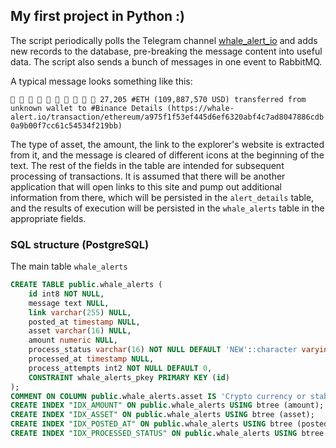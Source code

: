 ## My first project in Python :)

The script periodically polls the Telegram channel [whale_alert_io](https://t.me/whale_alert_io) and adds new records to
the database, pre-breaking the message content into useful data.
The script also sends a bunch of messages in one event to RabbitMQ.

A typical message looks something like this:

``
🚨 🚨 🚨 🚨 🚨 🚨 🚨 🚨 🚨 🚨 27,205 #ETH (109,887,570 USD) transferred from unknown wallet to #Binance Details (https://whale-alert.io/transaction/ethereum/a975f1f53ef445d6ef6320abf4c7ad8047886cdb0a9b00f7cc61c54534f219bb)
``

The type of asset, the amount, the link to the explorer's website is extracted from it, and the message is cleared of
different icons at the beginning of the text. The rest of the fields in the table are intended for subsequent processing
of transactions. It is assumed that there will be another application that will open links to this site and pump out
additional information from there, which will be persisted in the `alert_details` table, and the results of execution
will be persisted in the `whale_alerts` table in the appropriate fields.

### SQL structure (PostgreSQL)

The main table `whale_alerts`

``` sql
CREATE TABLE public.whale_alerts (
	id int8 NOT NULL,
	message text NULL,
	link varchar(255) NULL,
	posted_at timestamp NULL,
	asset varchar(16) NULL,
	amount numeric NULL,
	process_status varchar(16) NOT NULL DEFAULT 'NEW'::character varying,
	processed_at timestamp NULL,
	process_attempts int2 NOT NULL DEFAULT 0,
	CONSTRAINT whale_alerts_pkey PRIMARY KEY (id)
);
COMMENT ON COLUMN public.whale_alerts.asset IS 'Crypto currency or stable coin';
CREATE INDEX "IDX_AMOUNT" ON public.whale_alerts USING btree (amount);
CREATE INDEX "IDX_ASSET" ON public.whale_alerts USING btree (asset);
CREATE INDEX "IDX_POSTED_AT" ON public.whale_alerts USING btree (posted_at);
CREATE INDEX "IDX_PROCESSED_STATUS" ON public.whale_alerts USING btree (process_status);
```
